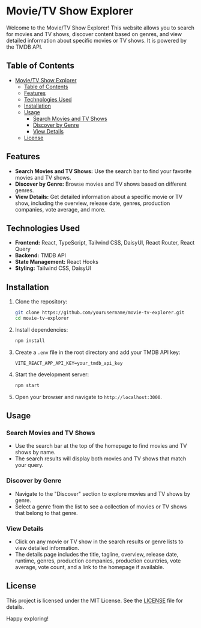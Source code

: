 # Movie/TV Show Explorer

Welcome to the Movie/TV Show Explorer! This website allows you to search for movies and TV shows, discover content based on genres, and view detailed information about specific movies or TV shows. It is powered by the TMDB API.

## Table of Contents

- [Movie/TV Show Explorer](#movietv-show-explorer)
  - [Table of Contents](#table-of-contents)
  - [Features](#features)
  - [Technologies Used](#technologies-used)
  - [Installation](#installation)
  - [Usage](#usage)
    - [Search Movies and TV Shows](#search-movies-and-tv-shows)
    - [Discover by Genre](#discover-by-genre)
    - [View Details](#view-details)
  - [License](#license)

## Features

- **Search Movies and TV Shows:** Use the search bar to find your favorite movies and TV shows.
- **Discover by Genre:** Browse movies and TV shows based on different genres.
- **View Details:** Get detailed information about a specific movie or TV show, including the overview, release date, genres, production companies, vote average, and more.

## Technologies Used

- **Frontend:** React, TypeScript, Tailwind CSS, DaisyUI, React Router, React Query
- **Backend:** TMDB API
- **State Management:** React Hooks
- **Styling:** Tailwind CSS, DaisyUI

## Installation

1. Clone the repository:
   ```bash
   git clone https://github.com/yourusername/movie-tv-explorer.git
   cd movie-tv-explorer
   ```

2. Install dependencies:
   ```bash
   npm install
   ```

3. Create a `.env` file in the root directory and add your TMDB API key:
   ```env
   VITE_REACT_APP_API_KEY=your_tmdb_api_key
   ```

4. Start the development server:
   ```bash
   npm start
   ```

5. Open your browser and navigate to `http://localhost:3000`.

## Usage

### Search Movies and TV Shows

- Use the search bar at the top of the homepage to find movies and TV shows by name.
- The search results will display both movies and TV shows that match your query.

### Discover by Genre

- Navigate to the "Discover" section to explore movies and TV shows by genre.
- Select a genre from the list to see a collection of movies or TV shows that belong to that genre.

### View Details

- Click on any movie or TV show in the search results or genre lists to view detailed information.
- The details page includes the title, tagline, overview, release date, runtime, genres, production companies, production countries, vote average, vote count, and a link to the homepage if available.

## License

This project is licensed under the MIT License. See the [LICENSE](LICENSE) file for details.

Happy exploring!
```
